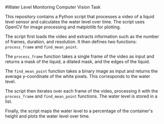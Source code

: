 #Water Level Monitoring Computer Vision Task

This repository contains a Python script that processes a video of a liquid level sensor and calculates the water level over time. The script uses OpenCV for image processing and matplotlib for plotting.

The script first loads the video and extracts information such as the number of frames, duration, and resolution. It then defines two functions: `process_frame` and `find_mean_point`.

The `process_frame` function takes a single frame of the video as input and returns a mask of the liquid, a dilated mask, and the edges of the liquid.

The `find_mean_point` function takes a binary image as input and returns the average y-coordinate of the white pixels. This corresponds to the water level.

The script then iterates over each frame of the video, processing it with the `process_frame` and `find_mean_point` functions. The water level is stored in a list.

Finally, the script maps the water level to a percentage of the container's height and plots the water level over time.
